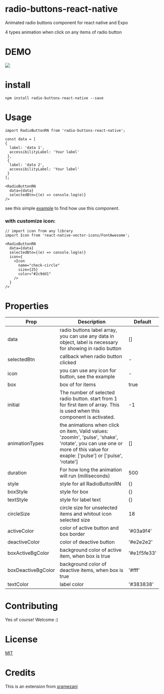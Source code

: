 # radio-buttons-react-native
Animated radio buttons component for react native and Expo

4 types animation when click on any items of radio button


# DEMO
![](https://user-images.githubusercontent.com/33284430/66270229-7ef73200-e883-11e9-98bf-4dddd01cd78c.gif)

# install
    npm install radio-buttons-react-native --save
    
# Usage
    import RadioButtonRN from 'radio-buttons-react-native';
    
    const data = [
    {
      label: 'data 1',
      accessibilityLabel: 'Your label'
     },
     {
      label: 'data 2',
      accessibilityLabel: 'Your label'
     }
    ];
    
    <RadioButtonRN
      data={data}
      selectedBtn={(e) => console.log(e)}
    />

see this simple [example](https://github.com/sramezani/radio-buttons-react-native/blob/master/example/index.js) to find how use this component.

<h3>with customize icon:</h3>

    // import icon from any library
    import Icon from 'react-native-vector-icons/FontAwesome';
    
    <RadioButtonRN
      data={data}
      selectedBtn={(e) => console.log(e)}
      icon={
        <Icon
          name="check-circle"
          size={25}
          color="#2c9dd1"
        />
      }
    />
    
    


# Properties

| Prop  | Description | Default |
| ------------- | ------------- | ------------- |
| data  | radio buttons label array, you can use any data in object, label is necessary for showing in radio button | [] |
| selectedBtn  | callback when radio button clicked | - |
| icon  | you can use any icon for button, see the example | - |
| box  | box of for items  | true |
| initial  | The number of selected radio button. start from 1 for first item of array. This is used when this component is activated. | -1 |
| animationTypes  | the animations when click on item, Valid values: 'zoomIn', 'pulse', 'shake', 'rotate', you can use one or more of this value for exaple: ['pulse'] or ['pulse', 'rotate']  | [] |
| duration  | For how long the animation will run (milliseconds) | 500 |
| style  | style for all RadioButtonRN  | {} |
| boxStyle  | style for box  | {} |
| textStyle  | style for label text  | {} |
| circleSize  | circle size for unselected items and whitout icon selected size | 18 |
| activeColor  | color of active button and box border  | '#03a9f4' |
| deactiveColor  | color of deactive button  | '#e2e2e2' |
| boxActiveBgColor  | background color of active item, when box is true | '#e1f5fe33' |
| boxDeactiveBgColor  | background color of deactive items, when box is true  | '#fff' |
| textColor  | label color  | '#383838' |

# Contributing
Yes of course! Welcome :)

# License
[MIT](https://github.com/webuijorgeGL/radio-buttons-react-native-with-accessibility/blob/master/LICENSE)

# Credits
This is an extension from [sramezani](https://github.com/sramezani/radio-buttons-react-native)
